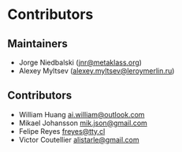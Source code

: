 # Contributors

## Maintainers

* Jorge Niedbalski (<jnr@metaklass.org>)
* Alexey Myltsev (<alexey.myltsev@leroymerlin.ru>)

## Contributors

* William Huang <ai.william@outlook.com>
* Mikael Johansson <mik.json@gmail.com>
* Felipe Reyes <freyes@tty.cl>
* Victor Coutellier <alistarle@gmail.com>
